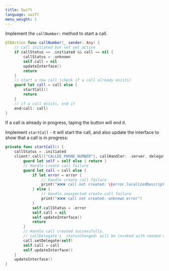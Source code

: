 ```yaml
---
title: Swift
language: swift
menu_weight: 1
---
```




Implement the `callNumber:` method to start a call. 

```swift
@IBAction func callNumber(_ sender: Any) {
    // call initiated but not yet active
    if callStatus == .initiated && call == nil {
        callStatus = .unknown
        self.call = nil
        updateInterface()
        return
    }
    // start a new call (check if a call already exists)
    guard let call = call else {
        startCall()
        return
    }
	// if a call exists, end it
    end(call: call)
}
```

If a call is already in progress, taping the button will end it. 

Implement `startCall` - it will start the call, and also update the interface to show that a call is in progress:

```swift
private func startCall() {
    callStatus = .initiated
    client?.call(["CALLEE_PHONE_NUMBER"], callHandler: .server, delegate: self) { [weak self] (error, call) in
        guard let self = self else { return }
        // Handle create call failure
        guard let call = call else {
            if let error = error {
                // Handle create call failure
                print("❌❌❌ call not created: \(error.localizedDescription)")
            } else {
                // Handle unexpected create call failure
                print("❌❌❌ call not created: unknown error")
            }
            self.callStatus = .error
            self.call = nil
            self.updateInterface()
            return
        }
        // Handle call created successfully.
        // callDelegate's  statusChanged: will be invoked with needed updates.
        call.setDelegate(self)
        self.call = call
        self.updateInterface()
    }
    updateInterface()
}
```
